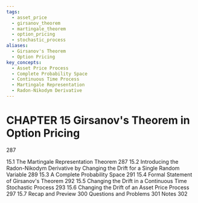 ```yaml
---
tags:
  - asset_price
  - girsanov_theorem
  - martingale_theorem
  - option_pricing
  - stochastic_process
aliases:
  - Girsanov's Theorem
  - Option Pricing
key_concepts:
  - Asset Price Process
  - Complete Probability Space
  - Continuous Time Process
  - Martingale Representation
  - Radon-Nikodym Derivative
---
```


# CHAPTER 15 Girsanov's Theorem in Option Pricing

287

15.1 The Martingale Representation Theorem 287
15.2 Introducing the Radon-Nikodym Derivative by Changing the Drift
for a Single Random Variable 289
15.3 A Complete Probability Space 291
15.4 Formal Statement of Girsanov's Theorem 292
15.5 Changing the Drift in a Continuous Time Stochastic Process 293
15.6 Changing the Drift of an Asset Price Process 297
15.7 Recap and Preview 300
Questions and Problems 301
Notes 302
